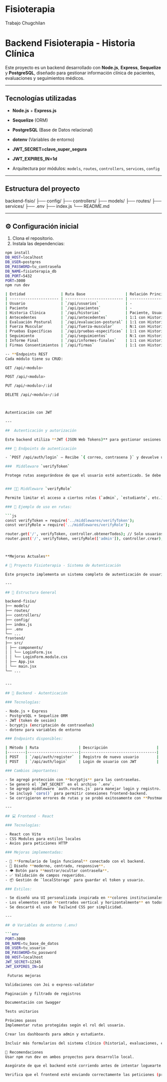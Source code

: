 # Fisioterapia
 Trabajo Chugchilan
# Backend Fisioterapia - Historia Clínica

Este proyecto es un backend desarrollado con **Node.js**, **Express**, **Sequelize** y **PostgreSQL**, diseñado para gestionar información clínica de pacientes, evaluaciones y seguimientos médicos.

---

##  Tecnologías utilizadas

- **Node.js** + **Express.js**
- **Sequelize** (ORM)
- **PostgreSQL** (Base de Datos relacional)
- **dotenv** (Variables de entorno)
- **JWT_SECRET=clave_super_segura**
- **JWT_EXPIRES_IN=1d**

- Arquitectura por módulos: `models`, `routes`, `controllers`, `services`, `config`

---

##  Estructura del proyecto

backend-fisio/
├── config/
├── controllers/
├── models/
├── routes/
├── services/
├── .env
├── index.js
└── README.md

---

## ⚙️ Configuración inicial

1. Clona el repositorio.
2. Instala las dependencias:

```bash
npm install
DB_HOST=localhost
DB_USER=postgres
DB_PASSWORD=tu_contraseña
DB_NAME=fisioterapia_db
DB_PORT=5432
PORT=3000
npm run dev

| Entidad                | Ruta Base                  | Relación Principal       |
| ---------------------- | -------------------------- | ------------------------ |
| Usuario                | `/api/usuarios`            | -                        |
| Paciente               | `/api/pacientes`           | -                        |
| Historia Clínica       | `/api/historias`           | Paciente, Usuario        |
| Antecedentes           | `/api/antecedentes`        | 1:1 con Historia Clínica |
| Evaluación Postural    | `/api/evaluacion-postural` | 1:1 con Historia Clínica |
| Fuerza Muscular        | `/api/fuerza-muscular`     | N:1 con Historia Clínica |
| Pruebas Específicas    | `/api/pruebas-especificas` | 1:1 con Historia Clínica |
| Seguimiento            | `/api/seguimientos`        | N:1 con Historia Clínica |
| Informe Final          | `/api/informes-finales`    | 1:1 con Historia Clínica |
| Firmas Consentimientos | `/api/firmas`              | 1:1 con Historia Clínica |

-- **Endpoints REST
Cada módulo tiene su CRUD:

GET /api/<modulo>

POST /api/<modulo>

PUT /api/<modulo>/:id

DELETE /api/<modulo>/:id



Autenticación con JWT

---

##  Autenticación y autorización

Este backend utiliza **JWT (JSON Web Tokens)** para gestionar sesiones de usuario y proteger rutas.

### 📌 Endpoints de autenticación

- `POST /api/auth/login` – Recibe `{ correo, contrasena }` y devuelve un `token` JWT y datos del usuario.

###  Middleware `verifyToken`

Protege rutas asegurándose de que el usuario esté autenticado. Se debe enviar el token en el header:


### 🧑‍💼 Middleware `verifyRole`

Permite limitar el acceso a ciertos roles (`admin`, `estudiante`, etc.). Se usa junto con `verifyToken`.

### 📌 Ejemplo de uso en rutas:

```js
const verifyToken = require('../middlewares/verifyToken');
const verifyRole = require('../middlewares/verifyRole');

router.get('/', verifyToken, controller.obtenerTodos); // Solo usuarios logueados
router.post('/', verifyToken, verifyRole(['admin']), controller.crear); // Solo admin



**Mejoras Actuales**

# 🧠 Proyecto Fisioterapia - Sistema de Autenticación

Este proyecto implementa un sistema completo de autenticación de usuarios con backend en **Node.js**, base de datos **PostgreSQL**, y frontend en **React.js**. La interfaz fue diseñada con un estilo moderno inspirado en la PUCE.

---

## 📁 Estructura General

backend-fisio/
├── models/
├── routes/
├── controllers/
├── config/
├── index.js
├── .env
└── ...
frontend/
├── src/
│ ├── components/
│ │ └── LoginForm.jsx
│ │ └── LoginForm.module.css
│ ├── App.jsx
│ └── main.jsx
└── ...


---

## 🔐 Backend - Autenticación

### Tecnologías:

- Node.js + Express
- PostgreSQL + Sequelize ORM
- JWT (token de sesión)
- bcryptjs (encriptación de contraseñas)
- dotenv para variables de entorno

### Endpoints disponibles:

| Método | Ruta                  | Descripción                      |
|--------|-----------------------|----------------------------------|
| POST   | `/api/auth/register`  | Registro de nuevo usuario        |
| POST   | `/api/auth/login`     | Login de usuario con JWT         |

### Cambios importantes:

- Se agregó protección con **bcryptjs** para las contraseñas.
- Se generó el `JWT_SECRET` en el archivo `.env`.
- Se agregó middleware `auth.routes.js` para manejar login y registro.
- Se incluyó `cors()` para permitir conexiones frontend-backend.
- Se corrigieron errores de rutas y se probó exitosamente con **Postman**.

---

## 💻 Frontend - React

### Tecnologías:

- React con Vite
- CSS Modules para estilos locales
- Axios para peticiones HTTP

### Mejoras implementadas:

- 🧾 **Formulario de login funcional** conectado con el backend.
- 🎨 Diseño **moderno, centrado, responsive**.
- 👁️ Botón para **mostrar/ocultar contraseña**.
- ✅ Validación de campos requeridos.
- 📦 Gestión de `localStorage` para guardar el token y usuario.

### Estilos:

- Se diseñó una UI personalizada inspirada en **colores institucionales**.
- Los elementos están **centrados vertical y horizontalmente** en todos los dispositivos.
- Se descartó el uso de Tailwind CSS por simplicidad.

---

## ⚙️ Variables de entorno (.env)

```env
PORT=3000
DB_NAME=tu_base_de_datos
DB_USER=tu_usuario
DB_PASSWORD=tu_password
DB_HOST=localhost
JWT_SECRET=12345
JWT_EXPIRES_IN=1d

 Futuras mejoras

Validaciones con Joi o express-validator

Paginación y filtrado de registros

Documentación con Swagger

Tests unitarios

Próximos pasos
Implementar rutas protegidas según el rol del usuario.

Crear los dashboards para admin y estudiante.

Incluir más formularios del sistema clínico (historial, evaluaciones, etc.).

📌 Recomendaciones
Usar npm run dev en ambos proyectos para desarrollo local.

Asegúrate de que el backend esté corriendo antes de intentar loguearte.

Verifica que el frontend esté enviando correctamente las peticiones (proxy o CORS).
